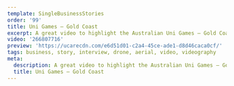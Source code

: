 ```yaml
---
template: SingleBusinessStories
order: '99'
title: Uni Games – Gold Coast
excerpt: A great video to highlight the Australian Uni Games – Gold Coast locations.
video: '266807716'
preview: 'https://ucarecdn.com/e6d51d01-c2a4-45ce-ade1-d8d46caca0cf/'
tags: business, story, interview, drone, aerial, video, videography
meta:
  description: A great video to highlight the Australian Uni Games – Gold Coast locations.
  title: Uni Games – Gold Coast
---
```

